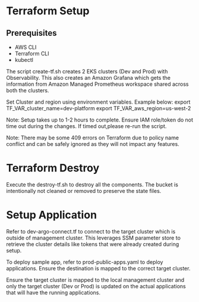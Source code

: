# Terraform Setup

## Prerequisites

- AWS CLI
- Terraform CLI
- kubectl

The script create-tf.sh creates 2 EKS clusters (Dev and Prod) with Observability. This also creates an Amazon Grafana which gets the information from Amazon Managed Prometheus workspace shared across both the clusters.

Set Cluster and region using environment variables. Example below:
export TF_VAR_cluster_name=dev-platform
export TF_VAR_aws_region=us-west-2

Note: Setup takes up to 1-2 hours to complete. Ensure IAM role/token do not time out during the changes. If timed out,please re-run the script.

Note: There may be some 409 errors on Terraform due to policy name conflict and can be safely ignored as they will not impact any features.

# Terraform Destroy

Execute the destroy-tf.sh to destroy all the components. The bucket is intentionally not cleaned or removed to preserve the state files.

# Setup Application

Refer to dev-argo-connect.tf to connect to the target cluster which is outside of management cluster. This leverages SSM parameter store to retrieve the cluster details like tokens that were already created during setup. 

To deploy sample app, refer to prod-public-apps.yaml to deploy applications. Ensure the destination is mapped to the correct target cluster.

Ensure the target cluster is mapped to the local management cluster and only the target cluster (Dev or Prod) is updated on the actual applications that will have the running applications.
